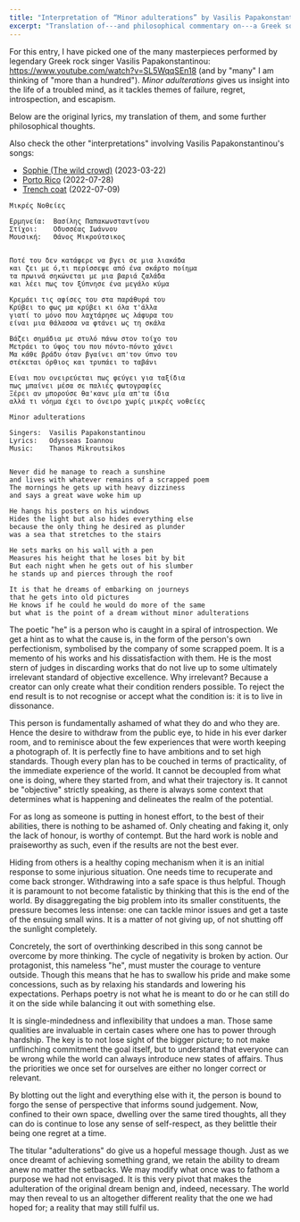 ```yaml
---
title: "Interpretation of “Minor adulterations” by Vasilis Papakonstantinou"
excerpt: "Translation of---and philosophical commentary on---a Greek song whose translated title is 'Here'."
---
```


For this entry, I have picked one of the many masterpieces performed
by legendary Greek rock singer Vasilis Papakonstantinou:
<https://www.youtube.com/watch?v=SL5WqqSEn18> (and by "many" I am
thinking of "more than a hundred"). _Minor adulterations_ gives us
insight into the life of a troubled mind, as it tackles themes of
failure, regret, introspection, and escapism.

Below are the original lyrics, my translation of them, and some
further philosophical thoughts.

Also check the other "interpretations" involving Vasilis
Papakonstantinou's songs:

- [Sophie (The wild crowd)](https://protesilaos.com/interpretations/2023-03-22-papakonstantinou-sophie/) (2023-03-22)
- [Porto Rico](https://protesilaos.com/interpretations/2022-07-28-papakonstantinou-porto-rico/) (2022-07-28)
- [Trench coat](https://protesilaos.com/interpretations/2022-07-09-papakonstantinou-kabardina/) (2022-07-09)

```
Μικρές Νοθείες

Ερμηνεία:  Βασίλης Παπακωνσταντίνου
Στίχοι:    Οδυσσέας Ιωάννου
Μουσική:   Θάνος Μικρούτσικος


Ποτέ του δεν κατάφερε να βγει σε μια λιακάδα
και ζει με ό,τι περίσσεψε από ένα σκάρτο ποίημα
τα πρωινά σηκώνεται με μια βαριά ζαλάδα
και λέει πως τον ξύπνησε ένα μεγάλο κύμα

Κρεμάει τις αφίσες του στα παράθυρά του
Κρύβει το φως μα κρύβει κι όλα τ'άλλα
γιατί το μόνο που λαχτάρησε ως λάφυρα του
είναι μια θάλασσα να φτάνει ως τη σκάλα

Βάζει σημάδια με στυλό πάνω στον τοίχο του
Μετράει το ύψος του που πόντο-πόντο χάνει
Μα κάθε βράδυ όταν βγαίνει απ'τον ύπνο του
στέκεται όρθιος και τρυπάει το ταβάνι

Είναι που ονειρεύεται πως φεύγει για ταξίδια
πως μπαίνει μέσα σε παλιές φωτογραφίες
Ξέρει αν μπορούσε θα'κανε μία απ'τα ίδια
αλλά τι νόημα έχει το όνειρο χωρίς μικρές νοθείες
```

```
Minor adulterations

Singers:  Vasilis Papakonstantinou
Lyrics:   Odysseas Ioannou
Music:    Thanos Mikroutsikos


Never did he manage to reach a sunshine
and lives with whatever remains of a scrapped poem
The mornings he gets up with heavy dizziness
and says a great wave woke him up

He hangs his posters on his windows
Hides the light but also hides everything else
because the only thing he desired as plunder
was a sea that stretches to the stairs

He sets marks on his wall with a pen
Measures his height that he loses bit by bit
But each night when he gets out of his slumber
he stands up and pierces through the roof

It is that he dreams of embarking on journeys
that he gets into old pictures
He knows if he could he would do more of the same
but what is the point of a dream without minor adulterations
```

The poetic "he" is a person who is caught in a spiral of
introspection. We get a hint as to what the cause is, in the form of
the person's own perfectionism, symbolised by the company of some
scrapped poem. It is a memento of his works and his dissatisfaction
with them. He is the most stern of judges in discarding works that do
not live up to some ultimately irrelevant standard of objective
excellence. Why irrelevant? Because a creator can only create what
their condition renders possible. To reject the end result is to not
recognise or accept what the condition is: it is to live in dissonance.

This person is fundamentally ashamed of what they do and who they are.
Hence the desire to withdraw from the public eye, to hide in his ever
darker room, and to reminisce about the few experiences that were
worth keeping a photograph of. It is perfectly fine to have ambitions
and to set high standards. Though every plan has to be couched in
terms of practicality, of the immediate experience of the world. It
cannot be decoupled from what one is doing, where they started from,
and what their trajectory is. It cannot be "objective" strictly
speaking, as there is always some context that determines what is
happening and delineates the realm of the potential.

For as long as someone is putting in honest effort, to the best of
their abilities, there is nothing to be ashamed of. Only cheating and
faking it, only the lack of honour, is worthy of contempt. But the
hard work is noble and praiseworthy as such, even if the results are
not the best ever.

Hiding from others is a healthy coping mechanism when it is an initial
response to some injurious situation. One needs time to recuperate and
come back stronger. Withdrawing into a safe space is thus helpful.
Though it is paramount to not become fatalistic by thinking that this
is the end of the world. By disaggregating the big problem into its
smaller constituents, the pressure becomes less intense: one can
tackle minor issues and get a taste of the ensuing small wins. It is a
matter of not giving up, of not shutting off the sunlight completely.

Concretely, the sort of overthinking described in this song cannot be
overcome by more thinking. The cycle of negativity is broken by
action. Our protagonist, this nameless "he", must muster the courage
to venture outside. Though this means that he has to swallow his pride
and make some concessions, such as by relaxing his standards and
lowering his expectations. Perhaps poetry is not what he is meant to
do or he can still do it on the side while balancing it out with
something else.

It is single-mindedness and inflexibility that undoes a man. Those
same qualities are invaluable in certain cases where one has to power
through hardship. The key is to not lose sight of the bigger picture;
to not make unflinching commitment the goal itself, but to understand
that everyone can be wrong while the world can always introduce new
states of affairs. Thus the priorities we once set for ourselves are
either no longer correct or relevant.

By blotting out the light and everything else with it, the person is
bound to forgo the sense of perspective that informs sound judgement.
Now, confined to their own space, dwelling over the same tired
thoughts, all they can do is continue to lose any sense of
self-respect, as they belittle their being one regret at a time.

The titular "adulterations" do give us a hopeful message though. Just
as we once dreamt of achieving something grand, we retain the ability
to dream anew no matter the setbacks. We may modify what once was to
fathom a purpose we had not envisaged. It is this very pivot that
makes the adulteration of the original dream benign and, indeed,
necessary. The world may then reveal to us an altogether different
reality that the one we had hoped for; a reality that may still
fulfil us.

